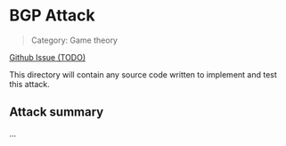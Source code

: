 # BGP Attack

> Category: Game theory

[Github Issue (TODO)]()

This directory will contain any source code written to implement and test this attack.

## Attack summary

...
